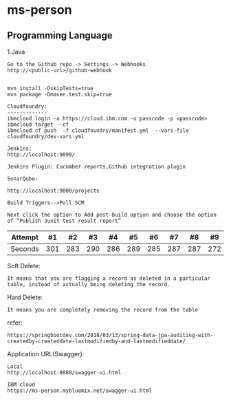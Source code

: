 # ms-person


## Programming Language
   1.Java
   
           

    Go to the Github repo -> Settings -> Webhooks
    http://<public-url>/github-webhook
    
    
    mvn install -DskipTests=true
    mvn package -Dmaven.test.skip=true
    
    Cloudfoundry:
    -------------
    ibmcloud login -a https://cloud.ibm.com -u passcode -p <passcode>
    ibmcloud target --cf
    ibmcloud cf push  -f cloudfoundry/manifest.yml  --vars-file cloudfoundry/dev-vars.yml
    
    Jenkins:    
    http://localhost:9090/
    
    Jenkins Plugin: Cucumber reports,Github integration plugin
    
    SonarQube:
    
    http://localhost:9000/projects
    
    Build Triggers-->Poll SCM
    
    Next click the option to Add post-build option and choose the option of “Publish Junit test result report”


Attempt | #1 | #2 | #3 | #4 | #5 | #6 | #7 | #8 | #9 | #10 | #11
--- | --- | --- | --- |--- |--- |--- |--- |--- |--- |--- |---
Seconds | 301 | 283 | 290 | 286 | 289 | 285 | 287 | 287 | 272 | 276 | 269

Soft Delete: 
    
    It means that you are flagging a record as deleted in a particular table, instead of actually being deleting the record. 
    
Hard Delete: 
    
    It means you are completely removing the record from the table        
    
refer: 
    
    https://springbootdev.com/2018/03/13/spring-data-jpa-auditing-with-createdby-createddate-lastmodifiedby-and-lastmodifieddate/

Application URL(Swagger):
  
    Local
    http://localhost:8080/swagger-ui.html
    
    IBM cloud
    https://ms-person.mybluemix.net/swagger-ui.html
     
    